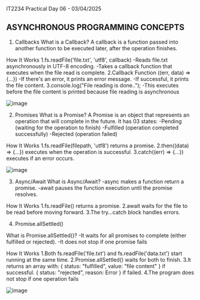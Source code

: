 IT2234 Practical  Day 06 - 03/04/2025

ASYNCHRONOUS PROGRAMMING CONCEPTS
----------------------------------

1. Callbacks
What is a Callback?
A callback is a function passed into another function to be executed later, after the operation finishes.

How It Works
1.fs.readFile('file.txt', 'utf8', callback)
  -Reads file.txt asynchronously in UTF-8 encoding.
  -Takes a callback function that executes when the file read is complete.
2.Callback Function ((err, data) => {...})
  -If there's an error, it prints an error message.
  -If successful, it prints the file content.
3.console.log("File reading is done..");
  -This executes before the file content is printed because file reading is asynchronous

  ![image](https://github.com/user-attachments/assets/c40b7f71-654b-4f24-aaa5-964a114077a8)




2. Promises
What is a Promise?
A Promise is an object that represents an operation that will complete in the future. It has 03 states:
  -Pending (waiting for the operation to finish)
  -Fulfilled (operation completed successfully)
  -Rejected (operation failed)

How It Works
  1.fs.readFile(filepath, 'utf8') returns a promise.
  2.then((data) => {...}) executes when the operation is successful.
  3.catch((err) => {...}) executes if an error occurs.

  ![image](https://github.com/user-attachments/assets/0d547277-e469-4b13-905d-f78baf3184e1)



3. Async/Await
What is Async/Await?
  -async makes a function return a promise.
  -await pauses the function execution until the promise resolves.

How It Works
  1.fs.readFile() returns a promise.
  2.await waits for the file to be read before moving forward.
  3.The try...catch block handles errors.

4. Promise.allSettled()

What is Promise.allSettled()?
  -It waits for all promises to complete (either fulfilled or rejected).
  -It does not stop if one promise fails 

How It Works
  1.Both fs.readFile('file.txt') and fs.readFile('data.txt') start running at the same time.
  2.Promise.allSettled() waits for both to finish.
  3.It returns an array with:
    { status: "fulfilled", value: "file content" } if successful.
    { status: "rejected", reason: Error } if failed.
  4.The program does not stop if one operation fails



![image](https://github.com/user-attachments/assets/5a086c20-2310-428c-82f5-c84c9a9ced93)





